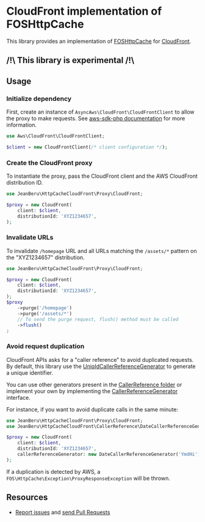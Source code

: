 # CloudFront implementation of FOSHttpCache

This library provides an implementation of [FOSHttpCache](https://github.com/FriendsOfSymfony/FOSHttpCache/) for
[CloudFront](https://aws.amazon.com/cloudfront/).

## /!\ This library is experimental /!\

## Usage

### Initialize dependency

First, create an instance of `AsyncAws\CloudFront\CloudFrontClient` to allow the proxy to make requests.
See [aws-sdk-php documentation](https://docs.aws.amazon.com/aws-sdk-php/v3/api/class-Aws.AwsClient.html#___construct) 
for more information.

```php
use Aws\CloudFront\CloudFrontClient;

$client = new CloudFrontClient(/* client configuration */);
```

### Create the CloudFront proxy

To instantiate the proxy, pass the CloudFront client and the AWS CloudFront distribution ID.

```php
use JeanBeru\HttpCacheCloudFront\Proxy\CloudFront;

$proxy = new CloudFront(
    client: $client,
    distributionId: 'XYZ1234657',
);
```

### Invalidate URLs

To invalidate `/homepage` URL and all URLs matching the `/assets/*` pattern on the "XYZ1234657" distribution.

```php
use JeanBeru\HttpCacheCloudFront\Proxy\CloudFront;

$proxy = new CloudFront(
    client: $client,
    distributionId: 'XYZ1234657',
);
$proxy
    ->purge('/homepage')
    ->purge('/assets/*')
    // To send the purge request, flush() method must be called
    ->flush()
; 
```

### Avoid request duplication

CloudFront APIs asks for a "caller reference" to avoid duplicated requests. By default, this library use the
[UniqIdCallerReferenceGenerator](./CallerReference/UniqIdCallerReferenceGenerator.php) to generate a unique identifier.

You can use other generators present in the [CallerReference folder](./CallerReference/) or implement your own by
implementing the [CallerReferenceGenerator](./CallerReference/CallerReferenceGenerator) interface.

For instance, if you want to avoid duplicate calls in the same minute:

```php
use JeanBeru\HttpCacheCloudFront\Proxy\CloudFront;
use JeanBeru\HttpCacheCloudFront\CallerReference\DateCallerReferenceGenerator;

$proxy = new CloudFront(
    client: $client,
    distributionId: 'XYZ1234657',
    callerReferenceGenerator: new DateCallerReferenceGenerator('YmdHi'),
);
```

If a duplication is detected by AWS, a `FOS\HttpCache\Exception\ProxyResponseException` will be thrown.

## Resources

* [Report issues](https://github.com/jean-beru/fos-http-cache-cloudfront/issues) and
  [send Pull Requests](https://github.com/jean-beru/fos-http-cache-cloudfront/pulls) 
